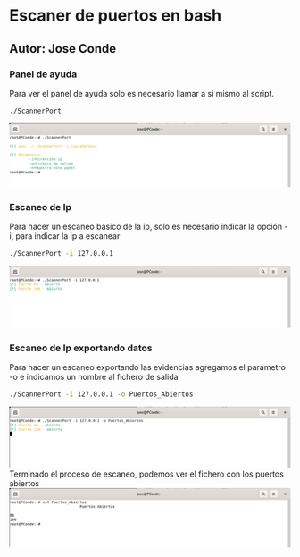 # Escaner de puertos en bash
## Autor: Jose Conde 

### Panel de ayuda 
Para ver el panel de ayuda solo es necesario llamar a si mismo al script.
```bash 
./ScannerPort
```
![Panel Ayuda](https://github.com/conde26/Bash-Scripts/blob/main/Escaner%20de%20Puertos/imagenes/Panel_Ayuda.PNG)

### Escaneo de Ip
Para hacer un escaneo básico de la ip, solo es necesario indicar la opción -i, para indicar la ip a escanear
```bash 
./ScannerPort -i 127.0.0.1
```
![Escaneo IP 1](https://github.com/conde26/Bash-Scripts/blob/main/Escaner%20de%20Puertos/imagenes/Escaneo_IP.PNG)

### Escaneo de Ip exportando datos 
Para hacer un escaneo exportando las evidencias agregamos el parametro -o e indicamos un nombre al fichero de salida
```bash 
./ScannerPort -i 127.0.0.1 -o Puertos_Abiertos
```
![Escaneo IP 2](https://github.com/conde26/Bash-Scripts/blob/main/Escaner%20de%20Puertos/imagenes/Escaneo_IP_Exportando.PNG)
Terminado el proceso de escaneo, podemos ver el fichero con los puertos abiertos
![datos](https://github.com/conde26/Bash-Scripts/blob/main/Escaner%20de%20Puertos/imagenes/datos.PNG)
